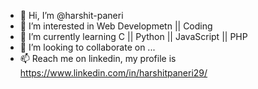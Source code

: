 - 👋 Hi, I’m @harshit-paneri
- 👀 I’m interested in Web Developmetn || Coding
- 🌱 I’m currently learning C || Python || JavaScript || PHP
- 💞️ I’m looking to collaborate on ...
- 📫 Reach me on linkedin, my profile is https://www.linkedin.com/in/harshitpaneri29/

<!---
harshit-paneri/harshit-paneri is a ✨ special ✨ repository because its `README.md` (this file) appears on your GitHub profile.
You can click the Preview link to take a look at your changes.
--->
